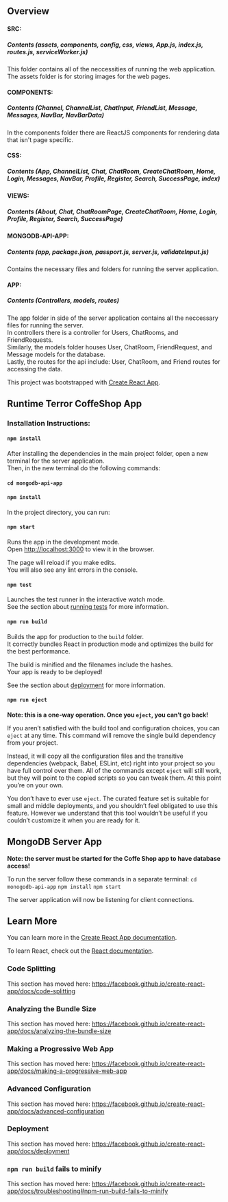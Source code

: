 ## Overview

#### SRC: 
  ##### Contents (assets, components, config, css, views, App.js, index.js, routes.js, serviceWorker.js)
  This folder contains all of the neccessities of running the web application. The assets folder is for storing images for the web pages.<br />

#### COMPONENTS: 
  ##### Contents (Channel, ChannelList, ChatInput, FriendList, Message, Messages, NavBar, NavBarData)
  In the components folder there are ReactJS components for rendering data that isn't page specific.<br/>

#### CSS: 
  ##### Contents (App, ChannelList, Chat, ChatRoom, CreateChatRoom, Home, Login, Messages, NavBar, Profile, Register, Search, SuccessPage, index)
#### VIEWS:
  ##### Contents (About, Chat, ChatRoomPage, CreateChatRoom, Home, Login, Profile, Register, Search, SuccessPage)

#### MONGODB-API-APP: 
  ##### Contents (app, package.json, passport.js, server.js, validateInput.js)
  Contains the necessary files and folders for running the server application.

#### APP:
##### Contents (Controllers, models, routes)
The app folder in side of the server application contains all the neccessary files for running the server.<br/>
In controllers there is a controller for Users, ChatRooms, and FriendRequests.<br/>
Similarly, the models folder houses User, ChatRoom, FriendRequest, and Message models for the database.<br/>
Lastly, the routes for the api include: User, ChatRoom, and Friend routes for accessing the data.

This project was bootstrapped with [Create React App](https://github.com/facebook/create-react-app).

## Runtime Terror CoffeShop App

### Installation Instructions:
#### `npm install`
After installing the dependencies in the main project folder, open a new terminal for the server application.<br/>
Then, in the new terminal do the following commands:
#### `cd mongodb-api-app`
#### `npm install`

In the project directory, you can run:

#### `npm start`

Runs the app in the development mode.<br />
Open [http://localhost:3000](http://localhost:3000) to view it in the browser.

The page will reload if you make edits.<br />
You will also see any lint errors in the console.

#### `npm test`

Launches the test runner in the interactive watch mode.<br />
See the section about [running tests](https://facebook.github.io/create-react-app/docs/running-tests) for more information.

#### `npm run build`

Builds the app for production to the `build` folder.<br />
It correctly bundles React in production mode and optimizes the build for the best performance.

The build is minified and the filenames include the hashes.<br />
Your app is ready to be deployed!

See the section about [deployment](https://facebook.github.io/create-react-app/docs/deployment) for more information.

#### `npm run eject`

**Note: this is a one-way operation. Once you `eject`, you can’t go back!**

If you aren’t satisfied with the build tool and configuration choices, you can `eject` at any time. This command will remove the single build dependency from your project.

Instead, it will copy all the configuration files and the transitive dependencies (webpack, Babel, ESLint, etc) right into your project so you have full control over them. All of the commands except `eject` will still work, but they will point to the copied scripts so you can tweak them. At this point you’re on your own.

You don’t have to ever use `eject`. The curated feature set is suitable for small and middle deployments, and you shouldn’t feel obligated to use this feature. However we understand that this tool wouldn’t be useful if you couldn’t customize it when you are ready for it.

## MongoDB Server App

**Note: the server must be started for the Coffe Shop app to have database access!**

To run the server follow these commands in a separate terminal:
`cd monogodb-api-app`
`npm install`
`npm start`

The server application will now be listening for client connections.

## Learn More

You can learn more in the [Create React App documentation](https://facebook.github.io/create-react-app/docs/getting-started).

To learn React, check out the [React documentation](https://reactjs.org/).

### Code Splitting

This section has moved here: https://facebook.github.io/create-react-app/docs/code-splitting

### Analyzing the Bundle Size

This section has moved here: https://facebook.github.io/create-react-app/docs/analyzing-the-bundle-size

### Making a Progressive Web App

This section has moved here: https://facebook.github.io/create-react-app/docs/making-a-progressive-web-app

### Advanced Configuration

This section has moved here: https://facebook.github.io/create-react-app/docs/advanced-configuration

### Deployment

This section has moved here: https://facebook.github.io/create-react-app/docs/deployment

### `npm run build` fails to minify

This section has moved here: https://facebook.github.io/create-react-app/docs/troubleshooting#npm-run-build-fails-to-minify

